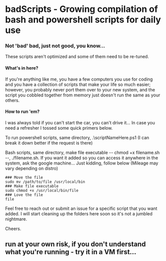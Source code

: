 # badScripts - Growing compilation of bash and powershell scripts for daily use

### Not 'bad' bad, just not good, you know...
These scripts aren't optimized and some of them need to be re-tuned.

#### What's in here?
If you're anything like me, you have a few computers you use for coding and you have a collection of scripts that make your life so much easier; however, you probably never port them over to your new system, and the script you cobbled together from memory just doesn't run the same as your others.


#### How to run 'em?
I was always told if you can't start the car, you can't drive it... In case you need a refresher I tossed some quick primers below.

To run powershell scripts, same directory, .\scriptNameHere.ps1 (I can break it down better if the request is there)

Bash scripts, same directory, make file executable -- chmod +x filename.sh --, ./filename.sh. If you want it added so you can access it anywhere in the system, ask the google machine... Just kidding, follow below (Mileage may vary depending on distro)

```
### Move the file
sudo mv /path/to/file /usr/local/bin
### Make file executable
sudo chmod +x /usr/local/bin/file
### Love the file
file
```

Feel free to reach out or submit an issue for a specific script that you want added. I will start cleaning up the folders here soon so it's not a jumbled nightmare.

Cheers.

## run at your own risk, if you don't understand what you're running - try it in a VM first...
